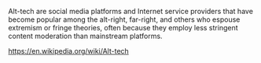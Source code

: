 Alt-tech are social media platforms and Internet service providers that have become popular among the alt-right, far-right, and others who espouse extremism or fringe theories, often because they employ less stringent content moderation than mainstream platforms.

https://en.wikipedia.org/wiki/Alt-tech